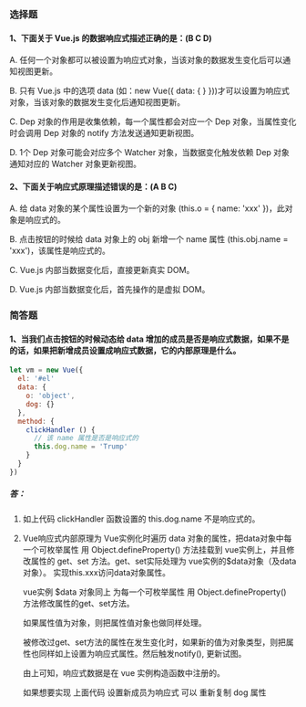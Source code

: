 ### 选择题
#### 1、下面关于 Vue.js 的数据响应式描述正确的是：(B C D)
A. 任何一个对象都可以被设置为响应式对象，当该对象的数据发生变化后可以通知视图更新。

B. 只有 Vue.js 中的选项 data (如：new Vue({ data: {  } }))才可以设置为响应式对象，当该对象的数据发生变化后通知视图更新。

C. Dep 对象的作用是收集依赖，每一个属性都会对应一个 Dep 对象，当属性变化时会调用 Dep 对象的 notify 方法发送通知更新视图。

D. 1个 Dep 对象可能会对应多个 Watcher 对象，当数据变化触发依赖 Dep 对象通知对应的 Watcher 对象更新视图。

#### 2、下面关于响应式原理描述错误的是：(A B C)
A. 给 data 对象的某个属性设置为一个新的对象 (this.o = { name: 'xxx' })，此对象是响应式的。

B. 点击按钮的时候给 data 对象上的 obj 新增一个 name 属性 (this.obj.name = 'xxx')，该属性是响应式的。

C. Vue.js 内部当数据变化后，直接更新真实 DOM。

D. Vue.js 内部当数据变化后，首先操作的是虚拟 DOM。

### 简答题
#### 1、当我们点击按钮的时候动态给 data 增加的成员是否是响应式数据，如果不是的话，如果把新增成员设置成响应式数据，它的内部原理是什么。
``` js
let vm = new Vue({
  el: '#el'
  data: {
    o: 'object',
    dog: {}
  },
  method: {
    clickHandler () {
      // 该 name 属性是否是响应式的
      this.dog.name = 'Trump'
    }
  }
})
```
##### 答：

1. 如上代码 clickHandler 函数设置的 this.dog.name 不是响应式的。
2. Vue响应式内部原理为 Vue实例化时遍历 data 对象的属性，把data对象中每一个可枚举属性 用 Object.defineProperty() 方法挂载到 vue实例上，并且修改属性的 get、set 方法。get、set实际处理为 vue实例的$data对象（及data对象）。   实现this.xxx访问data对象属性。

    vue实例 $data 对象同上 为每一个可枚举属性 用 Object.defineProperty() 方法修改属性的get、set方法。

    如果属性值为对象，则把属性值对象也做同样处理。

    被修改过get、set方法的属性在发生变化时，如果新的值为对象类型，则把属性也同样如上设置为响应式属性。然后触发notify(), 更新试图。

    由上可知，响应式数据是在 vue 实例构造函数中注册的。

    如果想要实现 上面代码 设置新成员为响应式 可以 重新复制 dog 属性
